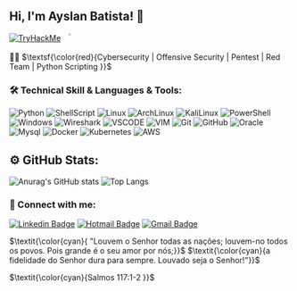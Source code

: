 ## Hi, I'm Ayslan Batista! 🙂

<p style="display: flex;">
 <a href="https://tryhackme.com/p/Melquisedeque">
    <img src="https://tryhackme-badges.s3.amazonaws.com/Melquisedeque.png" alt="TryHackMe">
  </a>
 <a href="https://tryhackme.com/p/Melquisedeque">
    <img src="https://camo.githubusercontent.com/f39b3184aeac4131d2e56523b0f62c1c81f791fa1502c563be39f5d04dbaee31/68747470733a2f2f626c6f672e696d617274696375732e6f72672f77702d636f6e74656e742f75706c6f6164732f323032312f31322f646a62776766772e676966" align="right"; style="width: 40%;">
 </a>
</p>

🕵️‍♂️ $\textsf{\color{red}{Cybersecurity | Offensive Security | Pentest | Red Team | Python Scripting }}$

### 🛠 Technical Skill & Languages & Tools:
![Python](https://img.shields.io/badge/Python-FFD43B?style=for-the-badge&logo=python&logoColor=blue)
![ShellScript](https://img.shields.io/badge/Shell_Script-121011?style=for-the-badge&logo=gnu-bash&logoColor=white)
![Linux](https://img.shields.io/badge/Linux-FCC624?style=for-the-badge&logo=linux&logoColor=black)
![ArchLinux](https://img.shields.io/badge/Arch_Linux-1793D1?style=for-the-badge&logo=arch-linux&logoColor=white)
![KaliLinux](https://img.shields.io/badge/-Kali%20Linux-%23557C94?style=for-the-badge&logo=kalilinux&logoColor=white)
![PowerShell](https://img.shields.io/badge/PowerShell-%235391FE.svg?style=for-the-badge&logo=powershell&logoColor=white)
![Windows](https://camo.githubusercontent.com/c292429e232884db22e86c2ea2ea7695bc49dc4ae13344003a95879eeb7425d8/68747470733a2f2f696d672e736869656c64732e696f2f62616467652f57696e646f77732d3030373844363f7374796c653d666f722d7468652d6261646765266c6f676f3d77696e646f7773266c6f676f436f6c6f723d7768697465)
![Wireshark](https://img.shields.io/badge/-Wireshark-%231679A7?style=for-the-badge&logo=wireshark&logoColor=white)
![VSCODE](https://img.shields.io/badge/VSCode-0078d7.svg?style=for-the-badge&amp;logo=visual-studio-code&amp;logoColor=white)
![VIM](https://img.shields.io/badge/VIM-%2311AB00.svg?style=for-the-badge&amp;logo=vim&amp;logoColor=whit)
![Git](https://img.shields.io/badge/GIT-E44C30?style=for-the-badge&logo=git&logoColor=white)
![GitHub](https://img.shields.io/badge/GitHub-100000?style=for-the-badge&logo=github&logoColor=white)
![Oracle](https://img.shields.io/badge/Oracle-F80000?style=for-the-badge&logo=oracle&logoColor=black)
![Mysql](https://img.shields.io/badge/MySQL-005C84?style=for-the-badge&logo=mysql&logoColor=white)
![Docker](https://img.shields.io/badge/Docker-2CA5E0?style=for-the-badge&logo=docker&logoColor=white)
![Kubernetes](https://img.shields.io/badge/kubernetes-326ce5.svg?&style=for-the-badge&logo=kubernetes&logoColor=white)
![AWS](https://img.shields.io/badge/AWS-%23FF9900.svg?style=for-the-badge&logo=amazon-aws&logoColor=white)

## ⚙️ GitHub Stats:
![Anurag's GitHub stats](https://github-readme-stats.vercel.app/api?username=AyslanBatista&show_icons=true&bg_color=00000000)
![Top Langs](https://github-readme-stats.vercel.app/api/top-langs/?username=AyslanBatista&layout=compact)

### 📱 Connect with me:
[![Linkedin Badge](https://img.shields.io/badge/-LinkedIn-blue?style=flat-square&logo=Linkedin&logoColor=white&link=https://www.linkedin.com/in/ayslan-batista-242547230/)](https://www.linkedin.com/in/ayslan-batista-242547230/)
[![Hotmail Badge](https://img.shields.io/badge/-Hotmail-0078D4?style=flat-square&logo=microsoft-outlook&logoColor=white&link=mailto:luizcarlos_abbott@hotmail.com)](mailto:ayslan.batista@hotmail.com)
[![Gmail Badge](https://img.shields.io/badge/-Gmail-c14438?style=flat-square&logo=Gmail&logoColor=white&link=mailto:luiz7401@gmail.com)](mailto:ayslanbatistaa@gmail.com)

$\textit{\color{cyan}{ "Louvem o Senhor todas as nações; louvem-no todos os povos. Pois grande é o seu amor por nós;}}$
$\textit{\color{cyan}{a fidelidade do Senhor dura para sempre. Louvado seja o Senhor!"}}$

$\textit{\color{cyan}{Salmos 117:1-2 }}$
